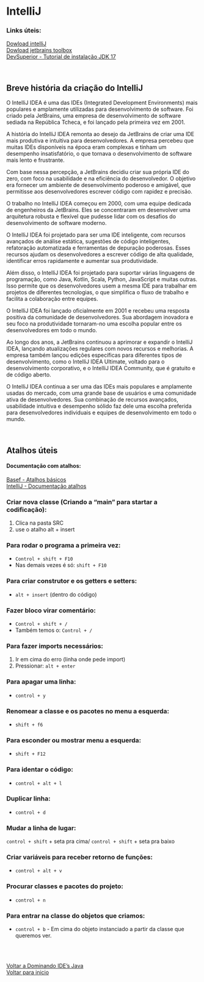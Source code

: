 # IntelliJ

### Links úteis:
[Dowload intelliJ](https://www.jetbrains.com/idea/download/#section=windows)<br>
[Dowload jetbrains toolbox](https://www.jetbrains.com/toolbox-app/)<br>
[DevSuperior - Tutorial de instalação JDK 17](https://www.youtube.com/watch?v=QekeJBShCy4&ab_channel=DevSuperior)

<br>

## Breve história da criação do IntelliJ
O IntelliJ IDEA é uma das IDEs (Integrated Development Environments) mais populares e amplamente utilizadas para desenvolvimento de software. Foi criado pela JetBrains, uma empresa de desenvolvimento de software sediada na República Tcheca, e foi lançado pela primeira vez em 2001.

A história do IntelliJ IDEA remonta ao desejo da JetBrains de criar uma IDE mais produtiva e intuitiva para desenvolvedores. A empresa percebeu que muitas IDEs disponíveis na época eram complexas e tinham um desempenho insatisfatório, o que tornava o desenvolvimento de software mais lento e frustrante.

Com base nessa percepção, a JetBrains decidiu criar sua própria IDE do zero, com foco na usabilidade e na eficiência do desenvolvedor. O objetivo era fornecer um ambiente de desenvolvimento poderoso e amigável, que permitisse aos desenvolvedores escrever código com rapidez e precisão.

O trabalho no IntelliJ IDEA começou em 2000, com uma equipe dedicada de engenheiros da JetBrains. Eles se concentraram em desenvolver uma arquitetura robusta e flexível que pudesse lidar com os desafios do desenvolvimento de software moderno.

O IntelliJ IDEA foi projetado para ser uma IDE inteligente, com recursos avançados de análise estática, sugestões de código inteligentes, refatoração automatizada e ferramentas de depuração poderosas. Esses recursos ajudam os desenvolvedores a escrever código de alta qualidade, identificar erros rapidamente e aumentar sua produtividade.

Além disso, o IntelliJ IDEA foi projetado para suportar várias linguagens de programação, como Java, Kotlin, Scala, Python, JavaScript e muitas outras. Isso permite que os desenvolvedores usem a mesma IDE para trabalhar em projetos de diferentes tecnologias, o que simplifica o fluxo de trabalho e facilita a colaboração entre equipes.

O IntelliJ IDEA foi lançado oficialmente em 2001 e recebeu uma resposta positiva da comunidade de desenvolvedores. Sua abordagem inovadora e seu foco na produtividade tornaram-no uma escolha popular entre os desenvolvedores em todo o mundo.

Ao longo dos anos, a JetBrains continuou a aprimorar e expandir o IntelliJ IDEA, lançando atualizações regulares com novos recursos e melhorias. A empresa também lançou edições específicas para diferentes tipos de desenvolvimento, como o IntelliJ IDEA Ultimate, voltado para o desenvolvimento corporativo, e o IntelliJ IDEA Community, que é gratuito e de código aberto.

O IntelliJ IDEA continua a ser uma das IDEs mais populares e amplamente usadas do mercado, com uma grande base de usuários e uma comunidade ativa de desenvolvedores. Sua combinação de recursos avançados, usabilidade intuitiva e desempenho sólido faz dele uma escolha preferida para desenvolvedores individuais e equipes de desenvolvimento em todo o mundo.

<br>

## Atalhos úteis

#### Documentação com atalhos:
[Basef - Atalhos básicos](http://www.basef.com.br/index.php/Atalhos_do_IntelliJ_Idea)<br>
[IntelliJ - Documentação atalhos](https://www.jetbrains.com/pt-br/idea/resources/)

### Criar nova classe (Criando a “main” para startar a codificação):
1. Clica na pasta SRC
2. use o atalho alt + insert

### Para rodar o programa a primeira vez: 
- `Control + shift + F10` 
- Nas demais vezes é só: `shift + F10`

### Para criar construtor e os getters e setters:
- `alt + insert` (dentro do código)

### Fazer bloco virar comentário:
- `Control + shift + /`
- Também temos o: `Control + /`

### Para fazer imports necessários:
1. Ir em cima do erro (linha onde pede import)
2. Pressionar: `alt + enter`

### Para apagar uma linha:
- `control + y`
  
### Renomear a classe e os pacotes no menu a esquerda:
- `shift + f6`

### Para esconder ou mostrar menu a esquerda:
- `shift + F12`

### Para identar o código:
- `control + alt + l`

### Duplicar linha:
- `control + d`

### Mudar a linha de lugar:
`control + shift` + seta pra cima/ `control + shift` + seta pra baixo

### Criar variáveis para receber retorno de funções:
- `control + alt + v`

### Procurar classes e pacotes do projeto:
- `control + n`

### Para entrar na classe do objetos que criamos:
- `control + b` - Em cima do objeto instanciado a partir da classe que queremos ver.

<br>

<br>

[Voltar a Dominando IDE’s Java](/Arquivos/Conteudo/2%20-%20Conhecendo%20a%20linguagem%20Java/2.1%20Dominando%20ide.md)<br>
[Voltar para inicio](/README.md)